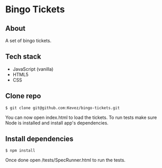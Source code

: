 # Bingo Tickets

## About
A set of bingo tickets.

## Tech stack
- JavaScript (vanilla)
- HTML5
- CSS

## Clone repo

```
$ git clone git@github.com:Kevez/bingo-tickets.git
```

You can now open index.html to load the tickets. 
To run tests make sure Node is installed and install app's dependencies.

## Install dependencies

```
$ npm install
```

Once done open /tests/SpecRunner.html to run the tests.
